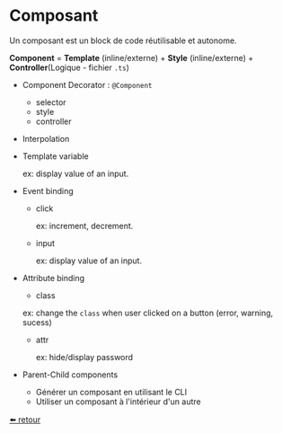 # Composant

Un composant est un block de code réutilisable et autonome.

**Component** = **Template** (inline/externe) + **Style** (inline/externe) + **Controller**(Logique - fichier `.ts`)

- Component Decorator : `@Component`
  - selector
  - style
  - controller
- Interpolation
- Template variable

  ex: display value of an input.

- Event binding

  - click

    ex: increment, decrement.

  - input

    ex: display value of an input.

- Attribute binding

  - class

  ex: change the `class` when user clicked on a button (error, warning, sucess)

  - attr

    ex: hide/display password

- Parent-Child components
  - Générer un composant en utilisant le CLI
  - Utiliser un composant à l'intérieur d'un autre

[⬅️ retour](https://rblmdst.github.io/angular-training-gdg-lome/day-2)
